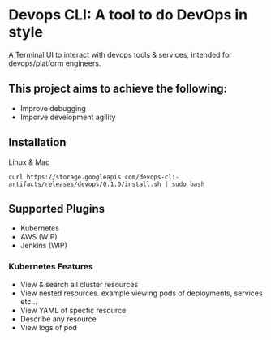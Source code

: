 # Devops CLI: A tool to do DevOps in style

A Terminal UI to interact with devops tools & services, intended for devops/platform engineers.

## This project aims to achieve the following:
- Improve debugging
- Imporve development agility

## Installation
Linux & Mac

`curl https://storage.googleapis.com/devops-cli-artifacts/releases/devops/0.1.0/install.sh | sudo bash`

## Supported Plugins
- Kubernetes
- AWS (WIP)
- Jenkins (WIP)

### Kubernetes Features
- View & search all cluster resources
- View nested resources. example viewing pods of deployments, services etc...
- View YAML of specfic resource
- Describe any resource
- View logs of pod
